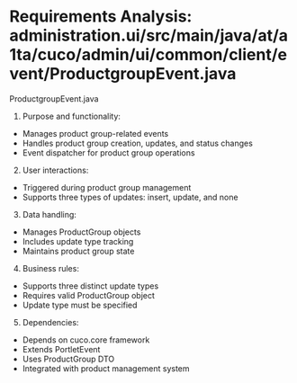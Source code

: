 # Requirements Analysis: administration.ui/src/main/java/at/a1ta/cuco/admin/ui/common/client/event/ProductgroupEvent.java

ProductgroupEvent.java
1. Purpose and functionality:
- Manages product group-related events
- Handles product group creation, updates, and status changes
- Event dispatcher for product group operations

2. User interactions:
- Triggered during product group management
- Supports three types of updates: insert, update, and none

3. Data handling:
- Manages ProductGroup objects
- Includes update type tracking
- Maintains product group state

4. Business rules:
- Supports three distinct update types
- Requires valid ProductGroup object
- Update type must be specified

5. Dependencies:
- Depends on cuco.core framework
- Extends PortletEvent
- Uses ProductGroup DTO
- Integrated with product management system